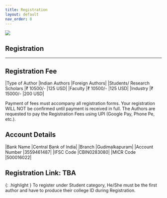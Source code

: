 ```yaml
---
title: Registration
layout: default
nav_order: 8
---
```

![](../../assets/images/bg_windmill.jpg)
## Registration
---
## Registration Fee

|Type of Author	             |Indian Authors |Foreign Authors|
|Students/ Research Scholars |₹ 10500/-      |125 USD|
|Faculty                     |₹ 10500/-      |125 USD|
|Industry                    |₹ 15000/-      |200 USD|

Payment of fees must accompany all registration forms. Your registration WILL NOT be confirmed until payment is received in full. The Authors are requested to pay the Registration Fees using UPI (Google Pay, Phone Pe, etc.).

## Account Details

|Bank Name      |Central Bank of India|
|Branch         |Gudimalkapuram|
|Account Number |3559461487|
|IFSC Code      |CBIN0283080|
|MICR Code      |500016022|


## Registration Link: **TBA**

{: .highlight }
To register under Student category, He/She must be the first author and have to produce their college ID during Registration.
